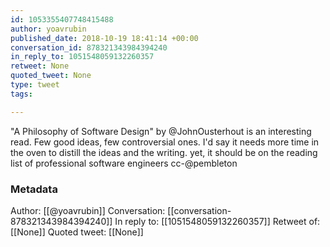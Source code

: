 ```yaml
---
id: 1053355407748415488
author: yoavrubin
published_date: 2018-10-19 18:41:14 +00:00
conversation_id: 878321343984394240
in_reply_to: 1051548059132260357
retweet: None
quoted_tweet: None
type: tweet
tags:

---
```


"A Philosophy of Software Design" by @JohnOusterhout is an interesting read. Few good ideas, few controversial ones. I'd say it needs more time in the oven to distill the ideas and the writing. yet, it should be on the reading list of professional software engineers cc-@pembleton

### Metadata

Author: [[@yoavrubin]]
Conversation: [[conversation-878321343984394240]]
In reply to: [[1051548059132260357]]
Retweet of: [[None]]
Quoted tweet: [[None]]
